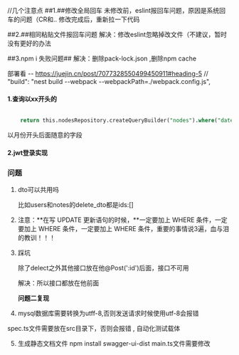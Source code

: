 //几个注意点
##1.##修改全局回车
未修改前，eslint报回车问题，原因是系统回车的问题（CR和..
修改完成后，重新拉一下代码

##2.##相同粘贴文件报回车问题
解决：修改eslint忽略掉改文件（不建议，暂时没有更好的办法

##3.npm i 失败问题##
解决：删除pack-lock.json ,删除npm cache

部署看 -- https://juejin.cn/post/7077328550499450911#heading-5
// "build": "nest build --webpack --webpackPath=./webpack.config.js",



#### 1.查询以xx开头的

```sql

    return this.nodesRepository.createQueryBuilder("nodes").where("date like :month", { month:`${GetmonthNodesDto.month}_%` }).getMany()
```

以月份开头后面随意的字段



#### 2.jwt登录实现



### 问题

1. dto可以共用吗

   比如users和notes的delete_dto都是ids:[]

2. 注意：**在写 UPDATE 更新语句的时候，**一定要加上 WHERE 条件，一定要加上 WHERE 条件，一定要加上 WHERE 条件，重要的事情说3遍，血与泪的教训！！！

3. 踩坑

   除了delect之外其他接口放在他@Post(':id')后面，接口不可用

   解决：所以接口都放在他前面

   **问题二复现**

4. mysql数据库需要转换为utff-8,否则发送请求时候使用utf-8会报错

spec.ts文件需要放在src目录下，否则会报错 , 自动化测试载体

5. 生成静态文档文件
npm install swagger-ui-dist
main.ts文件需要修改
